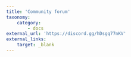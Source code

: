 ```yaml
---
title: 'Community forum'
taxonomy:
    category:
        - docs
external_url: 'https://discord.gg/hDsgq77nKV'
external_links:
    target: _blank
---
```


